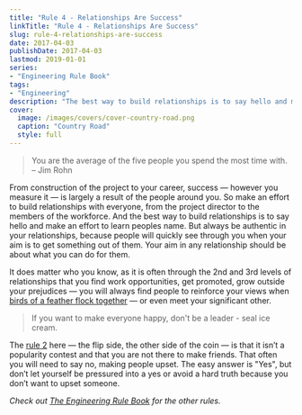 ```yaml
---
title: "Rule 4 - Relationships Are Success"
linkTitle: "Rule 4 - Relationships Are Success"
slug: rule-4-relationships-are-success
date: 2017-04-03
publishDate: 2017-04-03
lastmod: 2019-01-01
series:
- "Engineering Rule Book"
tags: 
- "Engineering"
description: "The best way to build relationships is to say hello and make an effort to learn peoples name."
cover:
  image: /images/covers/cover-country-road.png
  caption: "Country Road"
  style: full
---
```


> You are the average of the five people you spend the most time with. – Jim Rohn

From construction of the project to your career, success — however you measure it — is largely a result of the people around you. So make an effort to build relationships with everyone, from the project director to the members of the workforce. And the best way to build relationships is to say hello and make an effort to learn peoples name. But always be authentic in your relationships, because people will quickly see through you when your aim is to get something out of them. Your aim in any relationship should be about what you can do for them.

It does matter who you know, as it is often through the 2nd and 3rd levels of relationships that you find work opportunities, get promoted, grow outside your prejudices — you will always find people to reinforce your views when [birds of a feather flock together](http://www.urbandictionary.com/define.php?term=Birds%20of%20a%20feather%20flock%20together) — or even meet your significant other.

> If you want to make everyone happy, don't be a leader - seal ice cream.

The [rule 2](/engineering-rules/rule-2-often-the-answer-is-both/) here — the flip side, the other side of the coin — is that it isn’t a popularity contest and that you are not there to make friends. That often you will need to say no, making people upset. The easy answer is "Yes", but don’t let yourself be pressured into a yes or avoid a hard truth because you don’t want to upset someone.

*Check out [The Engineering Rule Book](/engineering-rule-book/) for the other rules.*
